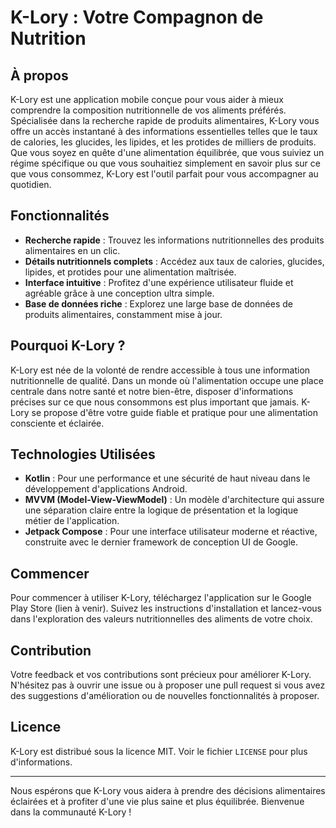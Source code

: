 # K-Lory : Votre Compagnon de Nutrition

## À propos
K-Lory est une application mobile conçue pour vous aider à mieux comprendre la composition nutritionnelle de vos aliments préférés. 
Spécialisée dans la recherche rapide de produits alimentaires, K-Lory vous offre un accès instantané à des informations essentielles telles que le taux de calories, 
les glucides, les lipides, et les protides de milliers de produits. 
Que vous soyez en quête d'une alimentation équilibrée, que vous suiviez un régime spécifique ou que vous souhaitiez simplement en savoir plus sur ce que vous consommez, 
K-Lory est l'outil parfait pour vous accompagner au quotidien.

## Fonctionnalités

- **Recherche rapide** : Trouvez les informations nutritionnelles des produits alimentaires en un clic.
- **Détails nutritionnels complets** : Accédez aux taux de calories, glucides, lipides, et protides pour une alimentation maîtrisée.
- **Interface intuitive** : Profitez d'une expérience utilisateur fluide et agréable grâce à une conception ultra simple.
- **Base de données riche** : Explorez une large base de données de produits alimentaires, constamment mise à jour.

## Pourquoi K-Lory ?

K-Lory est née de la volonté de rendre accessible à tous une information nutritionnelle de qualité. 
Dans un monde où l'alimentation occupe une place centrale dans notre santé et notre bien-être, 
disposer d'informations précises sur ce que nous consommons est plus important que jamais. 
K-Lory se propose d'être votre guide fiable et pratique pour une alimentation consciente et éclairée.

## Technologies Utilisées

- **Kotlin** : Pour une performance et une sécurité de haut niveau dans le développement d'applications Android.
- **MVVM (Model-View-ViewModel)** : Un modèle d'architecture qui assure une séparation claire entre la logique de présentation et la logique métier de l'application.
- **Jetpack Compose** : Pour une interface utilisateur moderne et réactive, construite avec le dernier framework de conception UI de Google.

## Commencer

Pour commencer à utiliser K-Lory, téléchargez l'application sur le Google Play Store (lien à venir). 
Suivez les instructions d'installation et lancez-vous dans l'exploration des valeurs nutritionnelles des aliments de votre choix.

## Contribution

Votre feedback et vos contributions sont précieux pour améliorer K-Lory. 
N'hésitez pas à ouvrir une issue ou à proposer une pull request si vous avez des suggestions d'amélioration ou de nouvelles fonctionnalités à proposer.

## Licence

K-Lory est distribué sous la licence MIT. 
Voir le fichier `LICENSE` pour plus d'informations.

---

Nous espérons que K-Lory vous aidera à prendre des décisions alimentaires éclairées et à profiter d'une vie plus saine et plus équilibrée. 
Bienvenue dans la communauté K-Lory !
